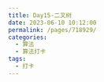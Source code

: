 ```yaml
---
title: Day15-二叉树
date: 2023-06-10 10:12:00
permalink: /pages/718929/
categories:
  - 算法
  - 算法打卡
tags:
  - 打卡
---
```

